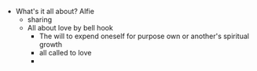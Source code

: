 - What's it all about? Alfie
	- sharing
	- All about love by bell hook
		- The will to expend oneself for purpose own or another's spiritual growth
		- all called to love
		-